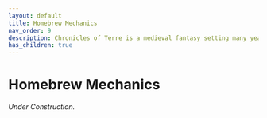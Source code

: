 ```yaml
---
layout: default
title: Homebrew Mechanics
nav_order: 9
description: Chronicles of Terre is a medieval fantasy setting many years in the writing.
has_children: true
---
```


# Homebrew Mechanics

*Under Construction.*